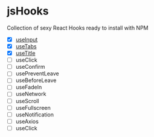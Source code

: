 # jsHooks

Collection of sexy React Hooks ready to install with NPM

- [x] [useInput](https://www.npmjs.com/package/@jshooks/use-input)
- [x] [useTabs](https://www.npmjs.com/package/@jshooks/use-tabs)
- [x] [useTitle](https://www.npmjs.com/package/@jshooks/use-title)
- [ ] useClick
- [ ] useConfirm
- [ ] usePreventLeave
- [ ] useBeforeLeave
- [ ] useFadeIn
- [ ] useNetwork
- [ ] useScroll
- [ ] useFullscreen
- [ ] useNotification
- [ ] useAxios
- [ ] useClick
